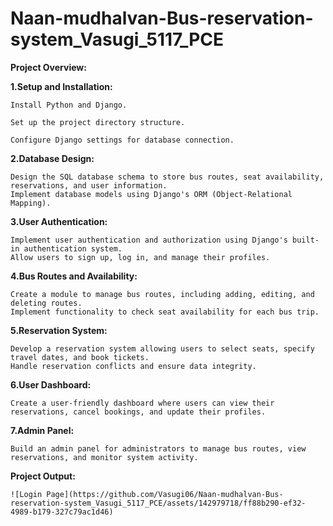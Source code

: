 # Naan-mudhalvan-Bus-reservation-system_Vasugi_5117_PCE
**Project Overview:**

**1.Setup and Installation:**

    Install Python and Django.

    Set up the project directory structure.

    Configure Django settings for database connection.

**2.Database Design:**

    Design the SQL database schema to store bus routes, seat availability, reservations, and user information.
    Implement database models using Django's ORM (Object-Relational Mapping).

**3.User Authentication:**

    Implement user authentication and authorization using Django's built-in authentication system.
    Allow users to sign up, log in, and manage their profiles.

**4.Bus Routes and Availability:**

    Create a module to manage bus routes, including adding, editing, and deleting routes.
    Implement functionality to check seat availability for each bus trip.

**5.Reservation System:**

    Develop a reservation system allowing users to select seats, specify travel dates, and book tickets.
    Handle reservation conflicts and ensure data integrity.

**6.User Dashboard:**

    Create a user-friendly dashboard where users can view their reservations, cancel bookings, and update their profiles.

**7.Admin Panel:**

    Build an admin panel for administrators to manage bus routes, view reservations, and monitor system activity.

**Project Output:**

    ![Login Page](https://github.com/Vasugi06/Naan-mudhalvan-Bus-reservation-system_Vasugi_5117_PCE/assets/142979718/ff88b290-ef32-4989-b179-327c79ac1d46)
